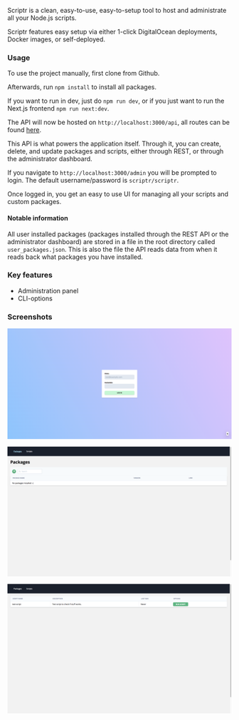 Scriptr is a clean, easy-to-use, easy-to-setup tool to host and administrate all your Node.js scripts.

Scriptr features easy setup via either 1-click DigitalOcean deployments, Docker images, or self-deployed.

### Usage

To use the project manually, first clone from Github.

Afterwards, run `npm install` to install all packages.

If you want to run in dev, just do `npm run dev`, or if you just want to run the Next.js frontend `npm run next:dev`.

The API will now be hosted on `http://localhost:3000/api`, all routes can be found [here](ROUTES.md).

This API is what powers the application itself. Through it, you can create, delete, and update packages and scripts, either through REST, or through the administrator dashboard.

If you navigate to `http://localhost:3000/admin` you will be prompted to login. The default username/password is `scriptr/scriptr`.

Once logged in, you get an easy to use UI for managing all your scripts and custom packages.

#### Notable information

All user installed packages (packages installed through the REST API or the administrator dashboard) are stored in a file in the root directory called `user_packages.json`. This is also the file the API reads data from when it reads back what packages you have installed.

### Key features

- Administration panel
- CLI-options

### Screenshots

![Login screen](screenshots/login.png)

![Packages](screenshots/packages.png)

![Scripts](screenshots/scripts.png)
